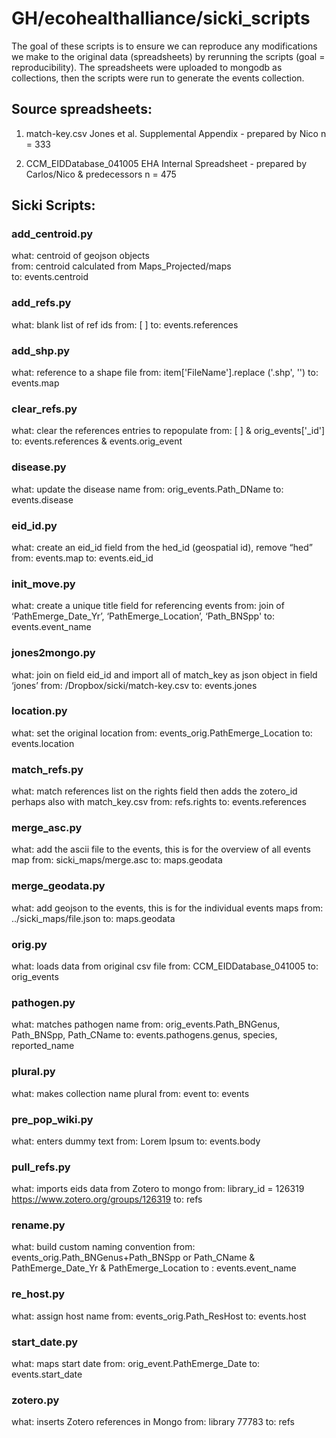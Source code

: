 # GH/ecohealthalliance/sicki_scripts

The goal of these scripts is to ensure we can reproduce any modifications we make to the original data (spreadsheets) by rerunning the scripts (goal = reproducibility). The spreadsheets were uploaded to mongodb as collections, then the scripts were run to generate the events collection.

## Source spreadsheets:

1) match-key.csv 
 Jones et al. Supplemental Appendix - prepared by Nico
 n = 333

2) CCM_EIDDatabase_041005 
 EHA Internal Spreadsheet - prepared by Carlos/Nico & predecessors
 n = 475

## Sicki Scripts:

### add_centroid.py
what: centroid of geojson objects  
from: centroid calculated from Maps_Projected/maps  
to: events.centroid  

### add_refs.py
what: blank list of ref ids
from: [ ]
to: events.references

### add_shp.py
what: reference to a shape file
from: item['FileName'].replace ('.shp', '')
to: events.map

### clear_refs.py
what: clear the references entries to repopulate
from: [ ] &  orig_events['_id']
to: events.references & events.orig_event

### disease.py
what: update the disease name
from:  orig_events.Path_DName
to: events.disease

### eid_id.py
what: create an eid_id field from the hed_id (geospatial id), remove “hed”
from: events.map
to: events.eid_id

### init_move.py
what: create a unique title field for referencing events
from: join of ‘PathEmerge_Date_Yr’, ‘PathEmerge_Location’, ‘Path_BNSpp'
to: events.event_name

### jones2mongo.py
what: join on field eid_id and import all of match_key as json object in field ‘jones’
from: /Dropbox/sicki/match-key.csv
to: events.jones

### location.py
what: set the original location
from: events_orig.PathEmerge_Location
to: events.location

### match_refs.py 
what: match references list on the rights field then adds the zotero_id
 perhaps also with match_key.csv
from: refs.rights
to: events.references

### merge_asc.py
what: add the ascii file to the events, this is for the overview of all events map
from: sicki_maps/merge.asc
to: maps.geodata

### merge_geodata.py 
what: add geojson to the events, this is for the individual events maps
from: ../sicki_maps/file.json
to: maps.geodata

### orig.py
what: loads data from original csv file
from: CCM_EIDDatabase_041005
to: orig_events

### pathogen.py
what: matches pathogen name 
from: orig_events.Path_BNGenus, Path_BNSpp, Path_CName
to: events.pathogens.genus, species, reported_name

### plural.py
what: makes collection name plural
from: event
to: events

### pre_pop_wiki.py
what: enters dummy text
from: Lorem Ipsum
to: events.body

### pull_refs.py
what: imports eids data from Zotero to mongo
from: library_id = 126319 https://www.zotero.org/groups/126319
to: refs

### rename.py
what: build custom naming convention
from: events_orig.Path_BNGenus+Path_BNSpp or Path_CName & PathEmerge_Date_Yr & PathEmerge_Location
to : events.event_name

### re_host.py
what: assign host name
from: events_orig.Path_ResHost
to: events.host

### start_date.py
what: maps start date
from: orig_event.PathEmerge_Date
to: events.start_date

### zotero.py
what: inserts Zotero references in Mongo
from: library 77783
to: refs
